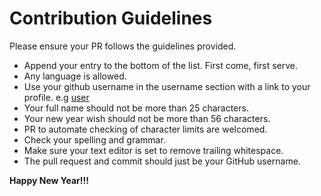 # Contribution Guidelines

Please ensure your PR follows the guidelines provided.

- Append your entry to the bottom of the list. First come, first serve.
- Any language is allowed.
- Use your github username in the username section with a link to your profile. e.g [user](https://github.com/user)
- Your full name should not be more than 25 characters.
- Your new year wish should not be more than 56 characters.
- PR to automate checking of character limits are welcomed. 
- Check your spelling and grammar.
- Make sure your text editor is set to remove trailing whitespace.
- The pull request and commit should just be your GitHub username.

**Happy New Year!!!**

